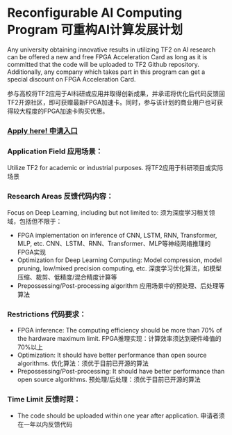 # Reconfigurable AI Computing Program 可重构AI计算发展计划
Any university obtaining innovative results in utilizing TF2 on AI research can be offered a new and free FPGA Acceleration Card as long as it is committed that the code will be uploaded to TF2 Github repository. Additionally, any company which takes part in this program can get a special discount on FPGA Acceleration Card.

参与高校将TF2应用于AI科研或应用并取得创新成果，并承诺将优化后代码反馈回TF2开源社区，即可获赠最新FPGA加速卡。同时，参与该计划的商业用户也可获得较大程度的FPGA加速卡购买优惠。
### [Apply here! 申请入口](https://www.inspur.com/lcjtww/2510687/index.html)
### Application Field 应用场景：
Utilize TF2 for academic or industrial purposes.
将TF2应用于科研项目或实际场景
### Research Areas 反馈代码内容：
  Focus on Deep Learning, including but not limited to:
  须为深度学习相关领域，包括但不限于：
  - FPGA implementation on inference of CNN, LSTM, RNN, Transformer, MLP, etc. CNN、LSTM、RNN、Transformer、MLP等神经网络推理的FPGA实现
  - Optimization for Deep Learning Computing: Model compression, model pruning, low/mixed precision computing, etc. 深度学习优化算法，如模型压缩、裁剪、低精度/混合精度计算等
  - Prepossessing/Post-processing algorithm 应用场景中的预处理、后处理等算法
### Restrictions 代码要求：
  - FPGA inference: The computing efficiency should be more than 70% of the hardware maximum limit. FPGA推理实现：计算效率须达到硬件峰值的70%以上
  - Optimization: It should have better performance than open source algorithms. 优化算法：须优于目前已开源的算法
  - Prepossessing/Post-processing: It should have better performance than open source algorithms. 预处理/后处理：须优于目前已开源的算法
### Time Limit 反馈时限：
  - The code should be uploaded within one year after application. 申请者须在一年以内反馈代码
